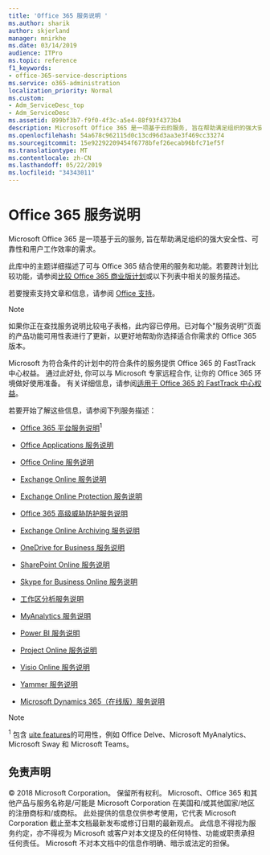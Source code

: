 ```yaml
---
title: 'Office 365 服务说明 '
ms.author: sharik
author: skjerland
manager: mnirkhe
ms.date: 03/14/2019
audience: ITPro
ms.topic: reference
f1_keywords:
- office-365-service-descriptions
ms.service: o365-administration
localization_priority: Normal
ms.custom:
- Adm_ServiceDesc_top
- Adm_ServiceDesc
ms.assetid: 899bf3b7-f9f0-4f3c-a5e4-88f93f4373b4
description: Microsoft Office 365 是一项基于云的服务, 旨在帮助满足组织的强大安全性、可靠性和用户工作效率的需求。
ms.openlocfilehash: 54a678c962115d0c13cd96d3aa3e3f469cc33274
ms.sourcegitcommit: 15e92292209454f6778bfef26ecab96bfc71ef5f
ms.translationtype: MT
ms.contentlocale: zh-CN
ms.lasthandoff: 05/22/2019
ms.locfileid: "34343011"
---
```

# <a name="office-365-service-descriptions"></a>Office 365 服务说明 

Microsoft Office 365 是一项基于云的服务, 旨在帮助满足组织的强大安全性、可靠性和用户工作效率的需求。 
  
此库中的主题详细描述了可与 Office 365 结合使用的服务和功能。若要跨计划比较功能，请参阅[比较 Office 365 商业版计划](http://go.microsoft.com/fwlink/?LinkID=799177&amp;clcid=0x409)或以下列表中相关的服务描述。 
  
若要搜索支持文章和信息，请参阅 [Office 支持](https://support.office.com/)。
  
> [!NOTE]
> 如果你正在查找服务说明比较电子表格，此内容已停用。已对每个"服务说明"页面的产品功能可用性表进行了更新，以更好地帮助你选择适合你需求的 Office 365 版本。 
  
Microsoft 为符合条件的计划中的符合条件的服务提供 Office 365 的 FastTrack 中心权益。 通过此好处, 你可以与 Microsoft 专家远程合作, 让你的 Office 365 环境做好使用准备。 有关详细信息，请参阅[适用于 Office 365 的 FastTrack 中心权益](https://docs.microsoft.com/fasttrack/O365-fasttrack-benefit-for-office-365)。
  
若要开始了解这些信息，请参阅下列服务描述：
  
- [Office 365 平台服务说明](office-365-platform-service-description/office-365-platform-service-description.md)<sup>1</sup>
    
- [Office Applications 服务说明](office-applications-service-description/office-applications-service-description.md)
    
- [Office Online 服务说明](office-online-service-description/office-online-service-description.md)
    
- [Exchange Online 服务说明](exchange-online-service-description/exchange-online-service-description.md)
    
- [Exchange Online Protection 服务说明](exchange-online-protection-service-description/exchange-online-protection-service-description.md)
    
- [Office 365 高级威胁防护服务说明](office-365-advanced-threat-protection-service-description.md)
    
- [Exchange Online Archiving 服务说明](exchange-online-archiving-service-description/exchange-online-archiving-service-description.md)
    
- [OneDrive for Business 服务说明](onedrive-for-business-service-description.md)
    
- [SharePoint Online 服务说明](sharepoint-online-service-description/sharepoint-online-service-description.md)
    
- [Skype for Business Online 服务说明](skype-for-business-online-service-description/skype-for-business-online-service-description.md)
    
- [工作区分析服务说明](workplace-analytics-service-description.md)

- [MyAnalytics 服务说明](mya-service-description.md)
    
- [Power BI 服务说明](power-bi-service-description.md)
    
- [Project Online 服务说明](project-online-service-description/project-online-service-description.md)
    
- [Visio Online 服务说明](visio-online-service-description/visio-online-service-description.md)
    
- [Yammer 服务说明](yammer-service-description/yammer-service-description.md)
    
- [Microsoft Dynamics 365（在线版）服务说明](microsoft-dynamics-365-online-service-description.md)
    
> [!NOTE]
> <sup>1</sup> 包含 [uite features](https://technet.microsoft.com/EN-US/library/office-365-suite-features.aspx)的可用性，例如 Office Delve、Microsoft MyAnalytics、Microsoft Sway 和 Microsoft Teams。 
  
## <a name="disclaimer"></a>免责声明

© 2018 Microsoft Corporation。 保留所有权利。 Microsoft、Office 365 和其他产品与服务名称是/可能是 Microsoft Corporation 在美国和/或其他国家/地区的注册商标和/或商标。 此处提供的信息仅供参考使用，它代表 Microsoft Corporation 截止至本文档最新发布或修订日期的最新观点。 此信息不得视为服务约定，亦不得视为 Microsoft 或客户对本文提及的任何特性、功能或职责承担任何责任。 Microsoft 不对本文档中的信息作明确、暗示或法定的担保。 
  
